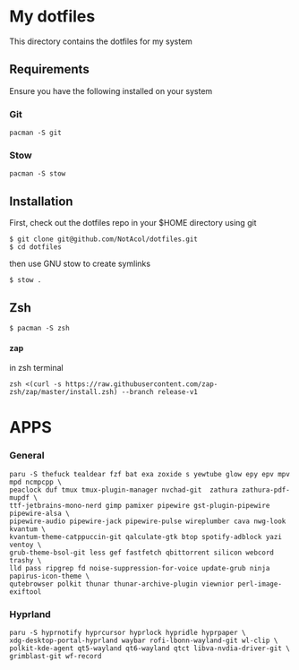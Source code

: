 # My dotfiles

This directory contains the dotfiles for my system

## Requirements

Ensure you have the following installed on your system

### Git

```
pacman -S git
```

### Stow

```
pacman -S stow
```

## Installation

First, check out the dotfiles repo in your $HOME directory using git

```
$ git clone git@github.com/NotAcol/dotfiles.git
$ cd dotfiles
```

then use GNU stow to create symlinks

```
$ stow .
```

## Zsh

```
$ pacman -S zsh
```
#### zap

in zsh terminal

```
zsh <(curl -s https://raw.githubusercontent.com/zap-zsh/zap/master/install.zsh) --branch release-v1
```

# APPS

### General
```
paru -S thefuck tealdear fzf bat exa zoxide s yewtube glow epy epv mpv mpd ncmpcpp \
peaclock duf tmux tmux-plugin-manager nvchad-git  zathura zathura-pdf-mupdf \
ttf-jetbrains-mono-nerd gimp pamixer pipewire gst-plugin-pipewire pipewire-alsa \
pipewire-audio pipewire-jack pipewire-pulse wireplumber cava nwg-look kvantum \
kvantum-theme-catppuccin-git qalculate-gtk btop spotify-adblock yazi ventoy \
grub-theme-bsol-git less gef fastfetch qbittorrent silicon webcord trashy \
lld pass ripgrep fd noise-suppression-for-voice update-grub ninja papirus-icon-theme \
qutebrowser polkit thunar thunar-archive-plugin viewnior perl-image-exiftool
```

### Hyprland
```
paru -S hyprnotify hyprcursor hyprlock hypridle hyprpaper \
xdg-desktop-portal-hyprland waybar rofi-lbonn-wayland-git wl-clip \
polkit-kde-agent qt5-wayland qt6-wayland qtct libva-nvdia-driver-git \
grimblast-git wf-record 
